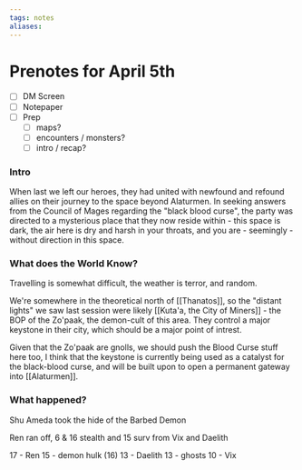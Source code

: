 ```yaml
---
tags: notes
aliases:
---
```


# Prenotes for April 5th
- [ ] DM Screen
- [ ] Notepaper
- [ ] Prep
	- [ ] maps?
	- [ ] encounters / monsters?
	- [ ] intro / recap?

### Intro

When last we left our heroes, they had united with newfound and refound allies on their journey to the space beyond Alaturmen. In seeking answers from the Council of Mages regarding the "black blood curse", the party was directed to a mysterious place that they now reside within - this space is dark, the air here is dry and harsh in your throats, and you are - seemingly - without direction in this space. 

### What does the World Know?

Travelling is somewhat difficult, the weather is terror, and random.

We're somewhere in the theoretical north of [[Thanatos]], so the "distant lights" we saw last session were likely [[Kuta'a, the City of Miners]] - the BOP of the Zo'paak, the demon-cult of this area. They control a major keystone in their city, which should be a major point of intrest.

Given that the Zo'paak are gnolls, we should push the Blood Curse stuff here too, I think that the keystone is currently being used as a catalyst for the black-blood curse, and will be built upon to open a permanent gateway into [[Alaturmen]].


### What happened?

Shu Ameda took the hide of the Barbed Demon

Ren ran off, 6 & 16 stealth and 15 surv from Vix and Daelith

17 - Ren
15 - demon hulk (16)
13 - Daelith
13 - ghosts
10 - Vix

